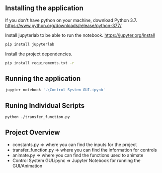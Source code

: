 ## Installing the application
If you don't have python on your machine, download Python 3.7. https://www.python.org/downloads/release/python-377/

Install jupyterlab to be able to run the notebook. https://jupyter.org/install
```bash
pip install jupyterlab
```

Install the project dependencies.
```bash
pip install requirements.txt -r
```

## Running the application

```bash
jupyter notebook '.\Control System GUI.ipynb'
```

## Runing Individual Scripts
```bash
python ./transfer_function.py
```

## Project Overview
- constants.py => where you can find the inputs for the project
- transfer_function.py => where you can find the information for controls
- animate.py => where you can find the functions used to animate
- Control System GUI.ipync => Jupyter Notebook for running the GUI/Animation